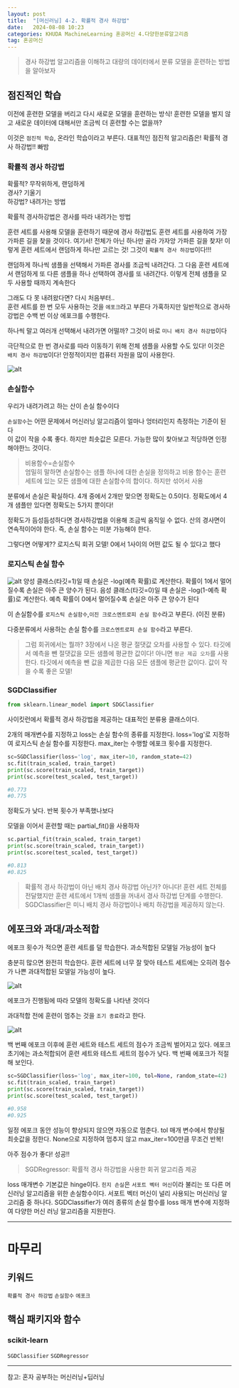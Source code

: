 ```yaml
---
layout: post
title:  "[머신러닝] 4-2. 확률적 경사 하강법"
date:   2024-08-08 10:23
categories: KHUDA MachineLearning 혼공머신 4.다양한분류알고리즘
tag: 혼공머신
---
```


>경사 하강법 알고리즘을 이해하고 대량의 데이터에서 분류 모델을 훈련하는 방법을 알아보자

## 점진적인 학습

이전에 훈련한 모델을 버리고 다시 새로운 모델을 훈련하는 방식! 훈련한 모델을 벌지 않고 새로운 데이터에 대해서만 조금씩 더 훈련할 수는 없을까? 

이것은 `점진적 학습`, 온라인 학습이라고 부른다. 
대표적인 점진적 알고리즘은! 확률적 경사 하강법!! 빠밤

### 확률적 경사 하강법
확률적? 무작위하게, 랜덤하게
<br>
경사? 기울기
<br>
하강법? 내려가는 방법

확률적 경사하강법은 경사를 따라 내려가는 방법

훈련 세트를 사용해 모델을 훈련하기 때문에 경사 하강법도 훈련 세트를 사용하여 가장 가파른 길을 찾을 것이다. 여기서! 전체가 아닌 하나만 골라 가자앙 가파른 길을 찾자! 이렇게 훈련 세트에서 랜덤하게 하나만 고르는 것! 그것이 `확률적 경사 하강법`이다!!!

랜덤하게 하나씩 샘플을 선택해서 가파른 경사를 조금씩 내려간다. 그 다음 훈련 세트에서 랜덤하게 또 다른 샘플을 하나 선택하여 경사를 또 내려간다. 이렇게 전체 샘플을 모두 사용할 때까지 계속한다

그래도 다 못 내려왔다면? 다시 처음부터..
<br>훈련 세트를 한 번 모두 사용하는 것을 `에포크`라고 부른다
가혹하지만 일반적으로 경사하강법은 수백 번 이상 에포크를 수행한다. 

하나씩 말고 여러개 선택해서 내려가면 어떨까? 그것이 바로 `미니 배치 경사 하강법`이다

극단적으로 한 번 경사로를 따라 이동하기 위해 전체 샘플을 사용할 수도 있다! 이것은 `배치 경사 하강법`이다! 안정적이지만 컴퓨터 자원을 많이 사용한다.



![alt](/assets/img/4.2.경사하강.png)

### 손실함수

우리가 내려가려고 하는 산이 손실 함수이다

`손실함수`는 어떤 문제에서 머신러닝 알고리즘이 얼마나 엉터리인지 측정하는 기준이 된다
<br>이 값이 작을 수록 좋다. 하지만 최솟값은 모른다. 가능한 많이 찾아보고 적당하면 인정해야한느 것이다.

> 비용함수=손실함수
<br>엄밀히 말하면 손실함수는 샘플 하나에 대한 손실을 정의하고 비용 함수는 훈련 세트에 있는 모든 샘플에 대한 손실함수의 합이다. 하지만 섞어서 사용

분류에서 손실은 확실하다. 4개 중에서 2개만 맞으면 정확도는 0.5이다. 정확도에서 4개 샘플만 있다면 정확도는 5가지 뿐이다!

정확도가 듬성듬성하다면 경사하강법을 이용해 조금씩 움직일 수 없다. 산의 경사면이 연속적이어야 한다. 즉, 손실 함수는 미분 가능해야 한다.

그렇다면 어떻게?? 로지스틱 회귀 모델! 0에서 1사이의 어떤 값도 될 수 있다고 했다

### 로지스틱 손실 함수

![alt](/assets/img/4.2로지.png)
양성 클래스(타깃=1)일 때 손실은 -log(예측 확률)로 계산한다. 확률이 1에서 멀어질수록 손실은 아주 큰 양수가 된다. 음성 클래스(타깃=0)일 때 손실은 -log(1-예측 확률)로 계산한다. 예측 확률이 0에서 멀어질수록 손실은 아주 큰 양수가 된다

이 손실함수를 `로지스틱 손실함수`,`이진 크로스엔트로피 손실 함수`라고 부른다. (이진 분류)

다중분류에서 사용하는 손실 함수를 `크로스엔트로피 손실 함수`라고 부른다.

>그럼 회귀에서는 뭘까? 3장에서 나온 평균 절댓값 오차를 사용할 수 있다. 타깃에서 예측을 뺀 절댓값을 모든 샘플에 평균한 값이다! 아니면 `평균 제곱 오차`를 사용한다. 타깃에서 예측을 뺀 값을 제곱한 다음 모든 샘플에 평균한 값이다. 값이 작을 수록 좋은 모델!

### SGDClassifier

```python
from sklearn.linear_model import SDGClassifier
```
사이킷런에서 확률적 경사 하강법을 제공하는 대표적인 분류용 클래스이다.

2개의 매개변수를 지정하고 loss는 손실 함수의 종류를 지정한다. 
loss='log'로 지정하여 로지스틱 손실 함수를 지정한다. max_iter는 수행할 에포크 횟수를 지정한다.
```python
sc=SGDClassifier(loss='log', max_iter=10, random_state=42)
sc.fit(train_scaled, train_target)
print(sc.score(train_scaled, train_target))
print(sc.score(test_scaled, test_target))

#0.773
#0.775
```

정확도가 낮다. 반복 횟수가 부족했나보다

모델을 이어서 훈련할 때는 partial_fit()을 사용하자

```python
sc.partial_fit(train_scaled, train_target)
print(sc.score(train_scaled, train_target))
print(sc.score(test_scaled, test_target))

#0.813
#0.825
```

>확률적 경사 하강법이 아닌 배치 경사 하강법 아닌가? 아니다! 훈련 세트 전체를 전달했지만 훈련 세트에서 1개씩 샘플을 꺼내서 경사 하강법 단계를 수행한다. SGDClassifier은 미니 배치 경사 하강법이나 배치 하강법을 제공하지 않는다. 


## 에포크와 과대/과소적합

에포크 횟수가 적으면 훈련 세트를 덜 학습한다. 과소적합된 모델일 가능성이 높다

충분히 많으면 완전히 학습한다. 훈련 세트에 너무 잘 맞아 테스트 세트에는 오히려 점수가 나쁜 과대적합된 모델일 가능성이 높다.

![alt](/assets/img/4.2과대.png)

에포크가 진행됨에 따라 모델의 정확도를 나타낸 것이다

과대적합 전에 훈련이 멈추는 것을 `조기 종료`라고 한다. 

![alt](/assets/img/4.2실전.png)

백 번째 에포크 이후에 훈련 세트와 테스트 세트의 점수가 조금씩 벌어지고 있다. 에포크 초기에는 과소적합되어 훈련 세트와 테스트 세트의 점수가 낮다. 백 번째 에포크가 적절해 보인다. 

```python
sc=SGDClassifier(loss='log', max_iter=100, tol=None, random_state=42)
sc.fit(train_scaled, train_target)
print(sc.score(train_scaled, train_target))
print(sc.score(test_scaled, test_target))

#0.958
#0.925
```
일정 에포크 동안 성능이 향상되지 않으면 자동으로 멈춘다. 
tol 매개 변수에서 향상될 최솟값을 정한다. None으로 지정하여 멈추지 않고 max_iter=100만큼 무조건 반복!

아주 점수가 좋다! 성공!!

>SGDRegressor: 확률적 경사 하강법을 사용한 회귀 알고리즘 제공

loss 매개변수 기본값은 hinge이다. `힌지 손실`은 `서포트 벡터 머신`이라 불리는 또 다른 머신러닝 알고리즘을 위한 손실함수이다. 서포트 벡터 머신이 널리 사용되는 머신러닝 알고리즘 중 하나다. SGDClassifier가 여러 종류의 손실 함수를 loss 매개 변수에 지정하여 다양한 머신 러닝 알고리즘을 지원한다. 

---
# 마무리
## 키워드
`확률적 경사 하강법` `손실함수` `에포크`

## 핵심 패키지와 함수
### scikit-learn
`SGDClassifier` `SGDRegressor`

---
참고: 혼자 공부하는 머신러닝+딥러닝